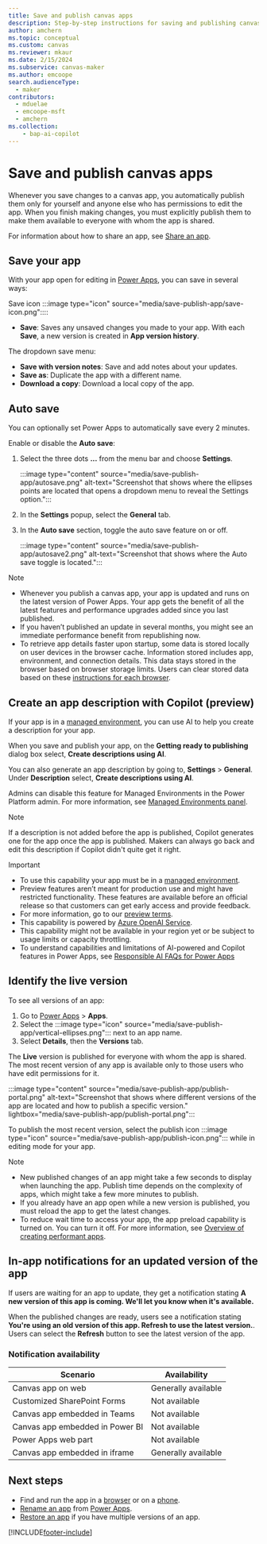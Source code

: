 ```yaml
---
title: Save and publish canvas apps
description: Step-by-step instructions for saving and publishing canvas apps.
author: amchern
ms.topic: conceptual
ms.custom: canvas
ms.reviewer: mkaur
ms.date: 2/15/2024
ms.subservice: canvas-maker
ms.author: emcoope
search.audienceType: 
  - maker
contributors:
  - mduelae
  - emcoope-msft
  - amchern
ms.collection: 
    - bap-ai-copilot
---
```


# Save and publish canvas apps

Whenever you save changes to a canvas app, you automatically publish them only for yourself and anyone else who has permissions to edit the app. When you finish making changes, you must explicitly publish them to make them available to everyone with whom the app is shared.

For information about how to share an app, see [Share an app](share-app.md).

## Save your app

With your app open for editing in [Power Apps](https://make.powerapps.com), you can save in several ways:

Save icon :::image type="icon" source="media/save-publish-app/save-icon.png"::::

- **Save**: Saves any unsaved changes you made to your app. With each **Save**, a new version is created in **App version history**.

The dropdown save menu:

- **Save with version notes**: Save and add notes about your updates.
- **Save as**: Duplicate the app with a different name.
- **Download a copy**: Download a local copy of the app.

## Auto save

You can optionally set Power Apps to automatically save every 2 minutes.

Enable or disable the **Auto save**:

1. Select the three dots **...** from the menu bar and choose **Settings**.

   :::image type="content" source="media/save-publish-app/autosave.png" alt-text="Screenshot that shows where the ellipses points are located that opens a dropdown menu to reveal the Settings option.":::

1. In the **Settings** popup, select the **General** tab.

1. In the **Auto save** section, toggle the auto save feature on or off.

   :::image type="content" source="media/save-publish-app/autosave2.png" alt-text="Screenshot that shows where the Auto save toggle is located.":::

> [!NOTE]
>
> - Whenever you publish a canvas app, your app is updated and runs on the latest version of Power Apps. Your app gets the benefit of all the latest features and performance upgrades added since you last published.
> - If you haven’t published an update in several months, you might see an immediate performance benefit from republishing now.
> - To retrieve app details faster upon startup, some data is stored locally on user devices in the browser cache. Information stored includes app, environment, and connection details. This data stays stored in the browser based on browser storage limits. Users can clear stored data based on these [instructions for each browser](/troubleshoot/power-platform/power-apps/troubleshooting-startup-issues#clear-your-browser-cache).

## Create an app description with Copilot (preview)

If your app is in a [managed  environment](/power-platform/admin/managed-environment-overview), you can use AI to help you create a description for your app.

When you save and publish your app, on the **Getting ready to publishing** dialog box select, **Create descriptions using AI**.

You can also generate an app description by going to, **Settings** > **General**. Under **Description** select, **Create descriptions using AI**.

Admins can disable this feature for Managed Environments in the Power Platform admin. For more information, see [Managed Environments panel](/power-platform/admin/managed-environment-enable).

> [!NOTE]
> If a description is not added before the app is published, Copilot generates one for the app once the app is published. Makers can always go back and edit this description if Copilot didn't quite get it right.

> [!IMPORTANT]
>
> - To use this capability your app must be in a [managed  environment](/power-platform/admin/managed-environment-overview).
> - Preview features aren’t meant for production use and might have restricted functionality. These features are available before an official release so that customers can get early access and provide feedback.
> - For more information, go to our [preview terms](https://go.microsoft.com/fwlink/?linkid=2189520).
> - This capability is powered by [Azure OpenAI Service](/azure/cognitive-services/openai/overview).
> - This capability might not be available in your region yet or be subject to usage limits or capacity throttling.
> - To understand capabilities and limitations of AI-powered and Copilot features in Power Apps, see [Responsible AI FAQs for Power Apps](../common/responsible-ai-overview.md)

## Identify the live version

To see all versions of an app:

1. Go to [Power Apps](https://make.powerapps.com?utm_source=padocs&utm_medium=linkinadoc&utm_campaign=referralsfromdoc) > **Apps**.
1. Select the :::image type="icon" source="media/save-publish-app/vertical-ellipses.png"::: next to an app name.
1. Select **Details**, then the **Versions** tab.

The **Live** version is published for everyone with whom the app is shared. The most recent version of any app is available only to those users who have edit permissions for it.

:::image type="content" source="media/save-publish-app/publish-portal.png" alt-text="Screenshot that shows where different versions of the app are located and how to publish a specific version." lightbox="media/save-publish-app/publish-portal.png":::

To publish the most recent version, select the publish icon :::image type="icon" source="media/save-publish-app/publish-icon.png"::: while in editing mode for your app.

> [!NOTE]
>
> - New published changes of an app might take a few seconds to display when launching the app. Publish time depends on the complexity of apps, which might take a few more minutes to publish.
> - If you already have an app open while a new version is published, you must reload the app to get the latest changes.
> - To reduce wait time to access your app, the app preload capability is turned on. You can turn it off. For more information, see [Overview of creating performant apps](create-performant-apps-overview.md).

## In-app notifications for an updated version of the app

If users are waiting for an app to update, they get a notification stating **A new version of this app is coming. We'll let you know when it's available.**

When the published changes are ready, users see a notification stating **You're using an old version of this app. Refresh to use the latest version.**. Users can select the **Refresh** button to see the latest version of the app.

### Notification availability

| Scenario | Availability |
| - | - |
| Canvas app on web | Generally available |
| Customized SharePoint Forms | Not available |
| Canvas app embedded in Teams | Not available |
| Canvas app embedded in Power BI | Not available |
| Power Apps web part | Not available |
| Canvas app embedded in iframe | Generally available |

## Next steps

- Find and run the app in a [browser](../../user/run-app-browser.md) or on a [phone](../../mobile/run-powerapps-on-mobile.md).
- [Rename an app](set-name-tile.md) from [Power Apps](https://make.powerapps.com?utm_source=padocs&utm_medium=linkinadoc&utm_campaign=referralsfromdoc).
- [Restore an app](restore-an-app.md) if you have multiple versions of an app.

[!INCLUDE[footer-include](../../includes/footer-banner.md)]

